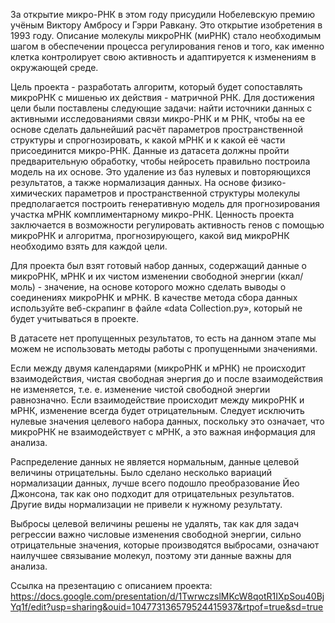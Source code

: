 За открытие микро-РНК в этом году присудили Нобелевскую премию учёным Виктору Амбросу и Гэрри Равкану. Это открытие изобретения в 1993 году. Описание молекулы микроРНК (миРНК) стало необходимым шагом в обеспечении процесса регулирования генов и того, как именно клетка контролирует свою активность и адаптируется к изменениям в окружающей среде.

Цель проекта - разработать алгоритм, который будет сопоставлять микроРНК с мишенью их действия - матричной РНК. Для достижения цели были поставлены следующие задачи: найти источники данных с активными исследованиями связи микро-РНК и м РНК, чтобы на ее основе сделать дальнейший расчёт параметров пространственной структуры и спрогнозировать, к какой мРНК и к какой её части присоединится микро-РНК. Данные из датасета должны пройти предварительную обработку, чтобы нейросеть правильно построила модель на их основе. Это удаление из баз нулевых и повторяющихся результатов, а также нормализация данных. На основе физико-химических параметров и пространственной структуры молекулы предполагается построить генеративную модель для прогнозирования участка мРНК комплиментарному микро-РНК. Ценность проекта заключается в возможности регулировать активность генов с помощью микроРНК и алгоритма, прогнозирующего, какой вид микроРНК необходимо взять для каждой цели.

Для проекта был взят готовый набор данных, содержащий данные о микроРНК, мРНК и их чистом изменении свободной энергии (ккал/моль) - значение, на основе которого можно сделать выводы о соединениях микроРНК и мРНК. В качестве метода сбора данных используйте веб-скрапинг в файле «data Collection.py», который не будет учитываться в проекте.

В датасете нет пропущенных результатов, то есть на данном этапе мы можем не использовать методы работы с пропущенными значениями.

Если между двумя календарями (микроРНК и мРНК) не происходит взаимодействия, чистая свободная энергия до и после взаимодействия не изменяется, т.е. е. изменение чистой свободной энергии равнозначно. Если взаимодействие происходит между микроРНК и мРНК, изменение всегда будет отрицательным. Следует исключить нулевые значения целевого набора данных, поскольку это означает, что микроРНК не взаимодействует с мРНК, а это важная информация для анализа.

Распределение данных не является нормальным, данные целевой величины отрицательны. Было сделано несколько вариаций нормализации данных, лучше всего подошло преобразование Йео Джонсона, так как оно подходит для отрицательных результатов. Другие виды нормализации не привели к нужному результату.

Выбросы целевой величины решены не удалять, так как для задач регрессии важно числовые изменения свободной энергии, сильно отрицательные значения, которые производятся выбросами, означают наилучшее связывание молекул, поэтому эти данные важны для анализа.

Ссылка на презентацию с описанием проекта: https://docs.google.com/presentation/d/1TwrwczslMKcW8qotR1IXpSou40BjYq1f/edit?usp=sharing&ouid=104773136579524415937&rtpof=true&sd=true
